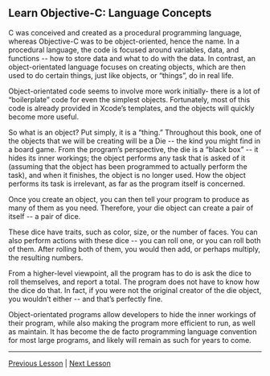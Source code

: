 ## Learn Objective-C: Language Concepts

C was conceived and created as a procedural programming language, whereas Objective-C was to be object-oriented, hence the name. In a procedural language, the code is focused around variables, data, and functions -- how to store data and what to do with the data. In contrast, an object-orientated language focuses on creating objects, which are then used to do certain things, just like objects, or “things”, do in real life.

Object-orientated code seems to involve more work initially- there is a lot of “boilerplate” code for even the simplest objects. Fortunately, most of this code is already provided in Xcode’s templates, and the objects will quickly become more useful.

So what is an object? Put simply, it is a “thing.” Throughout this book, one of the objects that we will be creating will be a Die -- the kind you might find in a board game. From the program’s perspective, the die is a “black box” -- it hides its inner workings; the object performs any task that is asked of it (assuming that the object has been programmed to actually perform the task), and when it finishes, the object is no longer used. How the object performs its task is irrelevant, as far as the program itself is concerned.

Once you create an object, you can then tell your program to produce as many of them as you need. Therefore, your die object can create a pair of itself -- a pair of dice.

These dice have traits, such as color, size, or the number of faces. You can also perform actions with these dice -- you can roll one, or you can roll both of them. After rolling both of them, you would then add, or perhaps multiply, the resulting numbers.

From a higher-level viewpoint, all the program has to do is ask the dice to roll themselves, and report a total. The program does not have to know how the dice do that. In fact, if you were not the original creator of the die object, you wouldn’t either -- and that’s perfectly fine.

Object-orientated programs allow developers to hide the inner workings of their program, while also making the program more efficient to run, as well as maintain. It has become the de facto programming language convention for most large programs, and likely will remain as such for years to come.

---

[Previous Lesson](37.md) | [Next Lesson](40.md)
